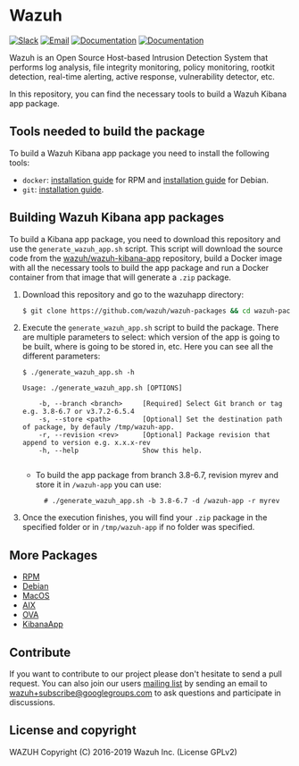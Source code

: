 Wazuh
=====

[![Slack](https://img.shields.io/badge/slack-join-blue.svg)](https://wazuh.com/community/join-us-on-slack/)
[![Email](https://img.shields.io/badge/email-join-blue.svg)](https://groups.google.com/forum/#!forum/wazuh)
[![Documentation](https://img.shields.io/badge/docs-view-green.svg)](https://documentation.wazuh.com)
[![Documentation](https://img.shields.io/badge/web-view-green.svg)](https://wazuh.com)

Wazuh is an Open Source Host-based Intrusion Detection System that performs log analysis, file integrity monitoring, policy monitoring, rootkit detection, real-time alerting, active response, vulnerability detector, etc.

In this repository, you can find the necessary tools to build a Wazuh Kibana app package.

## Tools needed to build the package

To build a Wazuh Kibana app package you need to install the following tools:
  - `docker`: [installation guide](https://docs.docker.com/install/linux/docker-ce/centos/) for RPM and [installation guide](https://docs.docker.com/install/linux/docker-ce/debian/) for Debian.
- `git`:  [installation guide](https://git-scm.com/book/en/v2/Getting-Started-Installing-Git). 
  
## Building Wazuh Kibana app packages

To build a Kibana app package, you need to download this repository and use the `generate_wazuh_app.sh` script. This script will download the source code from the [wazuh/wazuh-kibana-app](https://github.com/wazuh/wazuh-kibana-app) repository, build a Docker image with all the necessary tools to build the app package and run a Docker container from that image that will generate a `.zip` package.

1. Download this repository and go to the wazuhapp directory:
    ```bash
    $ git clone https://github.com/wazuh/wazuh-packages && cd wazuh-packages/wazuhapp
    ```

2. Execute the `generate_wazuh_app.sh` script to build the package. There are multiple parameters to select: which version of the app is going to be built, where is going to be stored in, etc. Here you can see all the different parameters:
    ```shellsession
    $ ./generate_wazuh_app.sh -h

    Usage: ./generate_wazuh_app.sh [OPTIONS]

        -b, --branch <branch>     [Required] Select Git branch or tag e.g. 3.8-6.7 or v3.7.2-6.5.4 
        -s, --store <path>        [Optional] Set the destination path of package, by defauly /tmp/wazuh-app.
        -r, --revision <rev>      [Optional] Package revision that append to version e.g. x.x.x-rev
        -h, --help                Show this help.
        
    ```
    * To build the app package from branch 3.8-6.7, revision myrev and store it in `/wazuh-app` you can use:

            # ./generate_wazuh_app.sh -b 3.8-6.7 -d /wazuh-app -r myrev
                    
3. Once the execution finishes, you will find your `.zip` package in the specified folder or in `/tmp/wazuh-app` if no folder was specified.

## More Packages

- [RPM](/rpms/README.md)
- [Debian](/debs/README.md)
- [MacOS](/macos/README.md)
- [AIX](/aix/README.md)
- [OVA](/splunkapp/README.md)
- [KibanaApp](/wazuhapp/README.md)


## Contribute

If you want to contribute to our project please don't hesitate to send a pull request. You can also join our users [mailing list](https://groups.google.com/d/forum/wazuh) by sending an email to [wazuh+subscribe@googlegroups.com](mailto:wazuh+subscribe@googlegroups.com) to ask questions and participate in discussions.

## License and copyright

WAZUH
Copyright (C) 2016-2019 Wazuh Inc.  (License GPLv2)